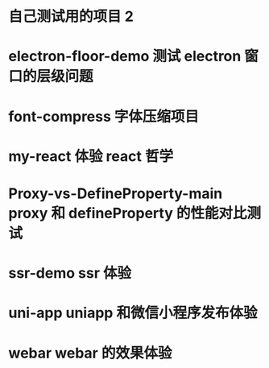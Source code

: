 # 自己测试用的项目 2

# electron-floor-demo 测试 electron 窗口的层级问题

# font-compress 字体压缩项目

# my-react 体验 react 哲学

# Proxy-vs-DefineProperty-main proxy 和 defineProperty 的性能对比测试

# ssr-demo ssr 体验

# uni-app uniapp 和微信小程序发布体验

# webar webar 的效果体验
